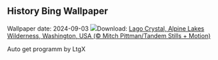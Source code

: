 ## History Bing Wallpaper
Wallpaper date: 2024-09-03
![](https://www.bing.com/th?id=OHR.AlpineLakes_IT-IT6756138209_UHD.jpg&w=1000)Download: [Lago Crystal, Alpine Lakes Wilderness, Washington, USA (© Mitch Pittman/Tandem Stills + Motion)](https://www.bing.com/th?id=OHR.AlpineLakes_IT-IT6756138209_UHD.jpg)

Auto get programm by LtgX
